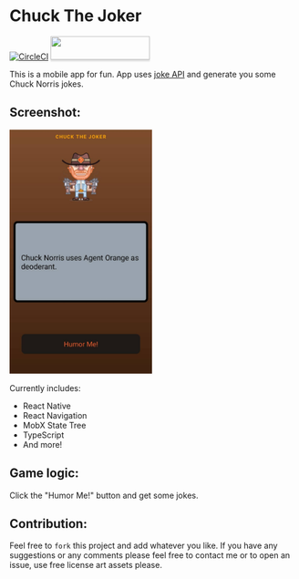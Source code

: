 # Chuck The Joker

[![CircleCI](https://circleci.com/gh/infinitered/ignite.svg?style=svg)](https://circleci.com/gh/infinitered/ignite)
<a href="https://www.buymeacoffee.com/mthnglac"><img src="https://www.buymeacoffee.com/assets/img/custom_images/orange_img.png" style="height: 41px !important;width: 174px !important;box-shadow: 0px 3px 2px 0px rgba(190, 190, 190, 0.5) !important;-webkit-box-shadow: 0px 3px 2px 0px rgba(190, 190, 190, 0.5) !important;"  target="_blank"></a>

This is a mobile app for fun. App uses [joke API](https://api.chucknorris.io/) and generate you some Chuck Norris jokes.

## Screenshot:
<img src="assets/chuck-demo.jpeg" width ="250"/>

Currently includes:

- React Native
- React Navigation
- MobX State Tree
- TypeScript
- And more!

## Game logic:
Click the "Humor Me!" button and get some jokes.

## Contribution:
Feel free to `fork` this project and add whatever you like. If you have any suggestions or any comments please feel free to contact me or to open an issue, use free license art assets please.
